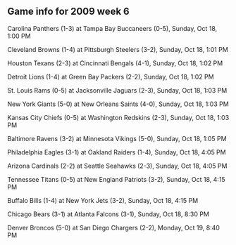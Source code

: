 ## Game info for 2009 week 6
Carolina Panthers (1-3) at Tampa Bay Buccaneers (0-5), Sunday, Oct 18, 1:00 PM

Cleveland Browns (1-4) at Pittsburgh Steelers (3-2), Sunday, Oct 18, 1:01 PM

Houston Texans (2-3) at Cincinnati Bengals (4-1), Sunday, Oct 18, 1:02 PM

Detroit Lions (1-4) at Green Bay Packers (2-2), Sunday, Oct 18, 1:02 PM

St. Louis Rams (0-5) at Jacksonville Jaguars (2-3), Sunday, Oct 18, 1:03 PM

New York Giants (5-0) at New Orleans Saints (4-0), Sunday, Oct 18, 1:03 PM

Kansas City Chiefs (0-5) at Washington Redskins (2-3), Sunday, Oct 18, 1:03 PM

Baltimore Ravens (3-2) at Minnesota Vikings (5-0), Sunday, Oct 18, 1:05 PM



Philadelphia Eagles (3-1) at Oakland Raiders (1-4), Sunday, Oct 18, 4:05 PM

Arizona Cardinals (2-2) at Seattle Seahawks (2-3), Sunday, Oct 18, 4:05 PM

Tennessee Titans (0-5) at New England Patriots (3-2), Sunday, Oct 18, 4:15 PM

Buffalo Bills (1-4) at New York Jets (3-2), Sunday, Oct 18, 4:15 PM



Chicago Bears (3-1) at Atlanta Falcons (3-1), Sunday, Oct 18, 8:30 PM



Denver Broncos (5-0) at San Diego Chargers (2-2), Monday, Oct 19, 8:40 PM

